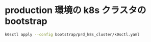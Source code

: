 # production 環境の k8s クラスタの bootstrap

```bash
k0sctl apply --config bootstrap/prd_k8s_cluster/k0sctl.yaml
```
